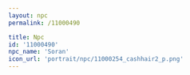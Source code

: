 ```yaml
---
layout: npc
permalink: /11000490

title: Npc
id: '11000490'
npc_name: 'Soran'
icon_url: 'portrait/npc/11000254_cashhair2_p.png'
---
```

